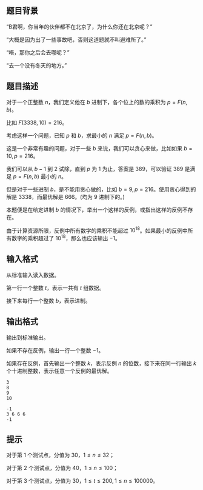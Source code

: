 ## 题目背景
“B君啊，你当年的伙伴都不在北京了，为什么你还在北京呢？”

“大概是因为出了一些事故吧，否则这道题就不叫避难所了。”

“唔，那你之后会去哪呢？”

“去一个没有冬天的地方。”


## 题目描述
对于一个正整数 $n$，我们定义他在 $b$ 进制下，各个位上的数的乘积为 $p=F(n,b)$。

比如 $F(3338,10)=216$。

考虑这样一个问题，已知 $p$ 和 $b$，求最小的 $n$ 满足 $p=F(n,b)$。

这是一个非常有趣的问题，对于一些 $b$ 来说，我们可以贪心来做，比如如果 $b=10,p=216$。

我们可以从 $b-1$ 到 $2$ 试除，直到 $p$ 为 $1$ 为止，答案是 $389$，可以验证 $389$ 是满足 $p=F(n,b)$ 最小的 $n$。

但是对于一些进制 $b$，是不能用贪心做的，比如 $b = 9, p = 216$。使用贪心得到的解是 $3338$，而最优解是 $666$。(均为 $9$ 进制下的。)

本题便是在给定进制 $b$ 的情况下，举出一个这样的反例，或指出这样的反例不存在。

由于计算资源所限，反例中所有数字的乘积不能超过 $10^{18}$​​。如果最小的反例中所有数字的乘积超过了 $10^{18}$​​，那么也应该输出 $-1$。

## 输入格式
从标准输入读入数据。

第一行一个整数 $t$，表示一共有 $t$ 组数据。

接下来每行一个整数 $b$，表示进制。


## 输出格式
输出到标准输出。

如果不存在反例，输出一行一个整数 $-1$。

如果存在反例，首先输出一个整数 $k$，表示反例 $n$ 的位数，接下来在同一行输出 $k$ 个十进制整数，表示任意一个反例的最优解。


```input1
3
8
9
10
```

```output1
-1
3 6 6 6
-1
```

## 提示
对于第 $1$ 个测试点，分值为 $30$，$1 \leq n \leq 32$；

对于第 $2$ 个测试点，分值为 $40$，$1 \leq n \leq 100$；

对于第 $3$ 个测试点，分值为 $30$，$1 \leq t \leq 200, 1 \leq n \leq 100000$。

